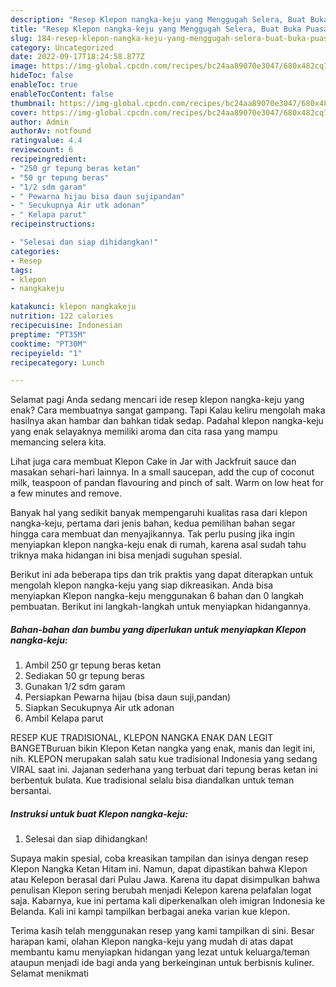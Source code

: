 ```yaml
---
description: "Resep Klepon nangka-keju yang Menggugah Selera, Buat Buka Puasa Lezat Sekali"
title: "Resep Klepon nangka-keju yang Menggugah Selera, Buat Buka Puasa Lezat Sekali"
slug: 184-resep-klepon-nangka-keju-yang-menggugah-selera-buat-buka-puasa-lezat-sekali
category: Uncategorized
date: 2022-09-17T18:24:58.877Z
image: https://img-global.cpcdn.com/recipes/bc24aa89070e3047/680x482cq70/klepon-nangka-keju-foto-resep-utama.jpg
hideToc: false
enableToc: true
enableTocContent: false
thumbnail: https://img-global.cpcdn.com/recipes/bc24aa89070e3047/680x482cq70/klepon-nangka-keju-foto-resep-utama.jpg
cover: https://img-global.cpcdn.com/recipes/bc24aa89070e3047/680x482cq70/klepon-nangka-keju-foto-resep-utama.jpg
author: Admin
authorAv: notfound
ratingvalue: 4.4
reviewcount: 6
recipeingredient:
- "250 gr tepung beras ketan"
- "50 gr tepung beras"
- "1/2 sdm garam"
- " Pewarna hijau bisa daun sujipandan"
- " Secukupnya Air utk adonan"
- " Kelapa parut"
recipeinstructions:

- "Selesai dan siap dihidangkan!"
categories:
- Resep
tags:
- klepon
- nangkakeju

katakunci: klepon nangkakeju 
nutrition: 122 calories
recipecuisine: Indonesian
preptime: "PT35M"
cooktime: "PT30M"
recipeyield: "1"
recipecategory: Lunch

---
```



Selamat pagi Anda sedang mencari ide resep klepon nangka-keju yang enak? Cara membuatnya sangat gampang. Tapi Kalau keliru mengolah maka hasilnya akan hambar dan bahkan tidak sedap. Padahal klepon nangka-keju yang enak selayaknya memiliki aroma dan cita rasa yang mampu memancing selera kita.


Lihat juga cara membuat Klepon Cake in Jar with Jackfruit sauce dan masakan sehari-hari lainnya. In a small saucepan, add the cup of coconut milk, teaspoon of pandan flavouring and pinch of salt. Warm on low heat for a few minutes and remove.

Banyak hal yang sedikit banyak mempengaruhi kualitas rasa dari klepon nangka-keju, pertama dari jenis bahan, kedua pemilihan bahan segar hingga cara membuat dan menyajikannya. Tak perlu pusing jika ingin menyiapkan klepon nangka-keju enak di rumah, karena asal sudah tahu triknya maka hidangan ini bisa menjadi suguhan spesial.


Berikut ini ada beberapa tips dan trik praktis yang dapat diterapkan untuk mengolah klepon nangka-keju yang siap dikreasikan. Anda bisa menyiapkan Klepon nangka-keju menggunakan 6 bahan dan 0 langkah pembuatan. Berikut ini langkah-langkah untuk menyiapkan hidangannya.

<!--inarticleads1-->

##### Bahan-bahan dan bumbu yang diperlukan untuk menyiapkan Klepon nangka-keju:

1. Ambil 250 gr tepung beras ketan
1. Sediakan 50 gr tepung beras
1. Gunakan 1/2 sdm garam
1. Persiapkan  Pewarna hijau (bisa daun suji,pandan)
1. Siapkan  Secukupnya Air utk adonan
1. Ambil  Kelapa parut


RESEP KUE TRADISIONAL, KLEPON NANGKA ENAK DAN LEGIT BANGETBuruan bikin Klepon Ketan nangka yang enak, manis dan legit ini, nih. KLEPON merupakan salah satu kue tradisional Indonesia yang sedang VIRAL saat ini. Jajanan sederhana yang terbuat dari tepung beras ketan ini berbentuk bulata. Kue tradisional selalu bisa diandalkan untuk teman bersantai. 

<!--inarticleads2-->

##### Instruksi untuk buat Klepon nangka-keju:


1. Selesai dan siap dihidangkan!

Supaya makin spesial, coba kreasikan tampilan dan isinya dengan resep Klepon Nangka Ketan Hitam ini. Namun, dapat dipastikan bahwa Klepon atau Kelepon berasal dari Pulau Jawa. Karena itu dapat disimpulkan bahwa penulisan Klepon sering berubah menjadi Kelepon karena pelafalan logat saja. Kabarnya, kue ini pertama kali diperkenalkan oleh imigran Indonesia ke Belanda. Kali ini kampi tampilkan berbagai aneka varian kue klepon. 

Terima kasih telah menggunakan resep yang kami tampilkan di sini. Besar harapan kami, olahan Klepon nangka-keju yang mudah di atas dapat membantu kamu menyiapkan hidangan yang lezat untuk keluarga/teman ataupun menjadi ide bagi anda yang berkeinginan untuk berbisnis kuliner. Selamat menikmati
